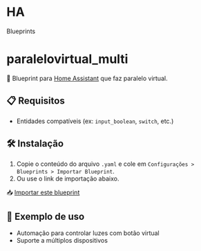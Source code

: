 # HA
Blueprints

# paralelovirtual_multi

📘 Blueprint para [Home Assistant](https://www.home-assistant.io) que faz paralelo virtual.

## 📋 Requisitos
- Entidades compatíveis (ex: `input_boolean`, `switch`, etc.)

## 🛠️ Instalação

1. Copie o conteúdo do arquivo `.yaml` e cole em `Configurações > Blueprints > Importar Blueprint`.
2. Ou use o link de importação abaixo.

📥 [Importar este blueprint](https://github.com/andersoneloi/HA/blob/main/paralelovirtual_multi.yaml)

## 🧪 Exemplo de uso

- Automação para controlar luzes com botão virtual
- Suporte a múltiplos dispositivos

